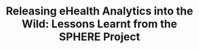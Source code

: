 ---
layout: post
title: "Releasing eHealth Analytics into the Wild: Lessons Learnt from the SPHERE Project"
description: "The SPHERE project is devoted to advancing eHealth in a smart-home context, and supports full-scale sensing and data analysis to enable a generic healthcare service. We describe, from a data-science perspective, our experience of taking the system out of the laboratory into more than thirty homes in Bristol, UK. We describe the infrastructure and processes that had to be developed along the way, describe how we train and deploy Machine Learning systems in this context, and give a realistic appraisal of the state of the deployed systems."
thumb_image: "2018/releasing/thumb.png"
bibtex: diethe2018releasing
tags: ['2018']
---